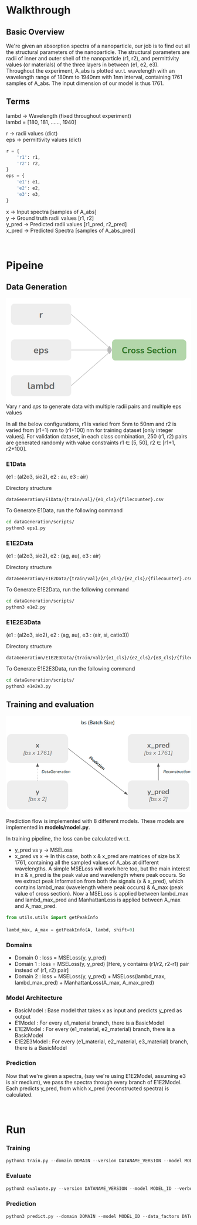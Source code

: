 # Walkthrough

## Basic Overview
We're given an absorption spectra of a nanoparticle, our job is to find out all the structural parameters of the nanoparticle. The structural parameters are radii of inner and outer shell of the nanoparticle (r1, r2), and permittivity values (or materials) of the three layers in between (e1, e2, e3).
<br/>
Throughout the experiment, A_abs is plotted w.r.t. wavelength with an wavelength range of 180nm to 1940nm with 1nm interval, containing 1761 samples of A_abs. The input dimension of our model is thus 1761.

## Terms

lambd &rarr; Wavelength (fixed throughout experiment) <br/>
lambd = [180, 181, ......, 1940] <br/>

r &rarr; radii values (dict) <br/>
eps &rarr; permittivity values (dict)
```python
r = {
    'r1': r1, 
    'r2': r2,
}
eps = {
    'e1': e1,
    'e2': e2,
    'e3': e3,
}
```
x &rarr; Input spectra [samples of A_abs] <br/>
y &rarr; Ground truth radii values [r1, r2] <br/>
y_pred &rarr; Predicted radii values [r1_pred, r2_pred] <br/>
x_pred &rarr; Predicted Spectra [samples of A_abs_pred] <br/>

<br/>

# Pipeine

## Data Generation

![plot](./readme_images/dataGeneration.png)
<br/>
Vary <i>r</i> and <i>eps</i> to generate data with multiple radii pairs and multiple eps values

In all the below configurations, r1 is varied from 5nm to 50nm and r2 is varied from (r1+1) nm to (r1+100) nm for training dataset [only integer values]. For validation dataset, in each class combination, 250 (r1, r2) pairs are generated randomly with value constraints r1 ∈ [5, 50], r2 ∈ [r1+1, r2+100].

### E1Data
(e1 : (al2o3, sio2), e2 : au, e3 : air)

Directory structure 

    dataGeneration/E1Data/{train/val}/{e1_cls}/{filecounter}.csv

To Generate E1Data, run the following command
```bash
cd dataGeneration/scripts/
python3 eps1.py
```

### E1E2Data
(e1 : (al2o3, sio2), e2 : (ag, au), e3 : air)

Directory structure 

    dataGeneration/E1E2Data/{train/val}/{e1_cls}/{e2_cls}/{filecounter}.csv

To Generate E1E2Data, run the following command
```bash
cd dataGeneration/scripts/
python3 e1e2.py
```

### E1E2E3Data
(e1 : (al2o3, sio2), e2 : (ag, au), e3 : (air, si, catio3))

Directory structure 

    dataGeneration/E1E2E3Data/{train/val}/{e1_cls}/{e2_cls}/{e3_cls}/{filecounter}.csv

To Generate E1E2E3Data, run the following command
```bash
cd dataGeneration/scripts/
python3 e1e2e3.py
```



## Training and evaluation

![plot](./readme_images/pipeline.png)
<br/>

Prediction flow is implemented with 8 different models. These models are implemented in <b>models/model.py</b>.

In training pipeline, the loss can be calculated w.r.t. <br/>
<ul>
    <li> y_pred vs y &rarr; MSELoss </li>
    <li> 
        x_pred vs x &rarr; In this case, both x & x_pred are matrices of size bs X 1761, containing all the sampled values of A_abs at different wavelengths. A simple MSELoss will work here too, but the main interest in x & x_pred is the peak value and wavelength where peak occurs. So we extract peak Information from both the signals (x & x_pred), which contains lambd_max (wavelength where peak occurs) & A_max (peak value of cross section). Now a MSELoss is applied between lambd_max and lambd_max_pred and ManhattanLoss is applied between A_max and A_max_pred.
    </li>
</ul>

```python
from utils.utils import getPeakInfo

lambd_max, A_max = getPeakInfo(A, lambd, shift=0)
```


### Domains

<ul>
    <li>Domain 0 : loss = MSELoss(y, y_pred) </li>
    <li>Domain 1 : loss = MSELoss(y, y_pred) [Here, y contains (r1/r2, r2-r1) pair instead of (r1, r2) pair] </li>
    <li>Domain 2 : loss = MSELoss(y, y_pred) + MSELoss(lambd_max, lambd_max_pred) + ManhattanLoss(A_max, A_max_pred) </li>
</ul>


### Model Architecture

<ul>
    <li>BasicModel : Base model that takes x as input and predicts y_pred as output</li>
    <li>E1Model : For every e1_material branch, there is a BasicModel</li>
    <li>E1E2Model : For every (e1_material, e2_material) branch, there is a BasicModel</li>
    <li>E1E2E3Model : For every (e1_material, e2_material, e3_material) branch, there is a BasicModel</li>
</ul>

### Prediction

Now that we're given a spectra, (say we're using E1E2Model, assuming e3 is air medium), we pass the spectra through every branch of E1E2Model. Each predicts y_pred, from which x_pred (reconstructed spectra) is calculated. 


<br/>

# Run

### Training
```python
python3 train.py --domain DOMAIN --version DATANAME_VERSION --model MODEL_ID --save SAVE --data_factors DATA_FACTORS --verbose VERBOSE --mode MODE --log LOG
```

### Evaluate
```python
python3 evaluate.py --version DATANAME_VERSION --model MODEL_ID --verbose VERBOSE --data_factors DATA_FACTORS --mode MODE --domain DOMAIN
```

### Prediction
```python
python3 predict.py --domain DOMAIN --model MODEL_ID --data_factors DATA_FACTORS --mode MODE --log LOG --plot PLOT
```

